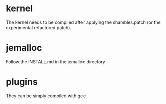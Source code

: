 # kernel

The kernel needs to be compiled after applying the shambles.patch (or the experimental refactored.patch).

# jemalloc

Follow the INSTALL.md in the jemalloc directory

# plugins

They can be simply compiled with gcc
